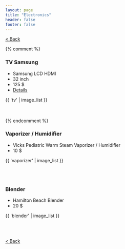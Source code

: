 ```yaml
---
layout: page
title: "Electronics"
header: false
footer: false
---
```


<a href="/sale-house-stuff">< Back</a>

{% comment %}
<h3>TV Samsung</h3>

* Samsung LCD HDMI
* 32 inch
* 125 $
* <a href="http://www.bhphotovideo.com/bnh/controller/home?O=&sku=765141&gclid=CPig7bvztcACFehj7Aod6hMAHw&Q=&is=REG&A=details" target="_blank">Details</a>

{{ 'tv' | image_list }}

<br/>
<br/>
{% endcomment %}

<h3>Vaporizer / Humidifier</h3>

* Vicks Pediatric Warm Steam Vaporizer / Humidifier
* 10 $

{{ 'vaporizer' | image_list }}

<br/>
<br/>

<h3>Blender</h3>

* Hamilton Beach Blender
* 20 $

{{ 'blender' | image_list }}

<br/>
<br/>

<a href="/sale-house-stuff">< Back</a>